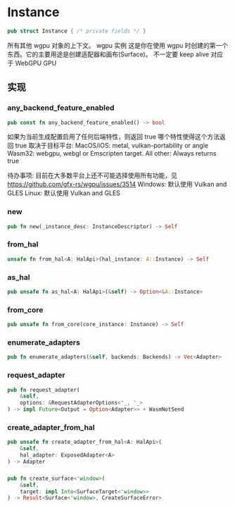 # Instance

```rust
pub struct Instance { /* private fields */ }
```

所有其他 wgpu 对象的上下文。 wgpu 实例
这是你在使用 wgpu 时创建的第一个东西。它的主要用途是创建适配器和画布(Surface)。
不一定要 keep alive
对应于 WebGPU GPU

## 实现

### any_backend_feature_enabled

```rust
pub const fn any_backend_feature_enabled() -> bool
```

如果为当前生成配置启用了任何后端特性，则返回 true
哪个特性使得这个方法返回 true 取决于目标平台:
MacOS/iOS: metal, vulkan-portability or angle
Wasm32: webgpu, webgl or Emscripten target.
All other: Always returns true

待办事项: 目前在大多数平台上还不可能选择使用所有功能，见 https://github.com/gfx-rs/wgpu/issues/3514
Windows: 默认使用 Vulkan and GLES
Linux: 默认使用 Vulkan and GLES

### new

```rust
pub fn new(_instance_desc: InstanceDescriptor) -> Self
```

### from_hal

```rust
unsafe fn from_hal<A: HalApi>(hal_instance: A::Instance) -> Self
```

### as_hal

```rust
pub unsafe fn as_hal<A: HalApi>(&self) -> Option<&A::Instance>
```

### from_core

```rust
pub unsafe fn from_core(core_instance: Instance) -> Self
```

### enumerate_adapters

```rust
pub fn enumerate_adapters(&self, backends: Backends) -> Vec<Adapter>
```

### request_adapter

```rust
pub fn request_adapter(
    &self,
    options: &RequestAdapterOptions<'_, '_>
) -> impl Future<Output = Option<Adapter>> + WasmNotSend
```

### create_adapter_from_hal

```rust
pub unsafe fn create_adapter_from_hal<A: HalApi>(
    &self,
    hal_adapter: ExposedAdapter<A>
) -> Adapter
```

###

```rust
pub fn create_surface<'window>(
    &self,
    target: impl Into<SurfaceTarget<'window>>
) -> Result<Surface<'window>, CreateSurfaceError>
```
